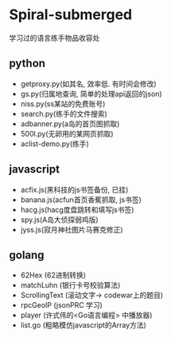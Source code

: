 # Spiral-submerged

学习过的语言练手物品收容处
## python
* getproxy.py(如其名, 效率低. 有时间会修改)
* gs.py(归属地查询, 简单的处理api返回的json)
* niss.py(ss某站的免费账号)
* search.py(练手的文件搜索)
* adbanner.py(a岛的首页图抓取)
* 500l.py(无卵用的某网页抓取)
* aclist-demo.py(练手)

## javascript
* acfix.js(黑科技的js书签备份, 已挂)
* banana.js(acfun首页香蕉抓取, js书签)
* hacg.js(hacg度盘跳转和填写js书签)
* spy.js(A岛大侦探弱鸡版)
* jyss.js(寂月神社图片马赛克修正)

## golang
* 62Hex (62进制转换)
* matchLuhn (银行卡号校验算法)
* ScrollingText (滚动文字-> codewar上的题目)
* rpcGeoIP (jsonPRC 学习)
* player (许式伟的<Go语言编程> 中播放器)
* list.go (粗略模仿javascript的Array方法)
